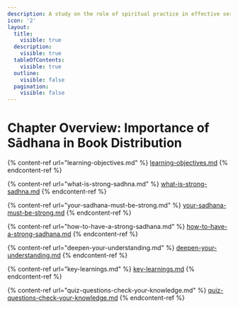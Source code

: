 ```yaml
---
description: A study on the role of spiritual practice in effective service
icon: '2'
layout:
  title:
    visible: true
  description:
    visible: true
  tableOfContents:
    visible: true
  outline:
    visible: false
  pagination:
    visible: false
---
```


# Chapter Overview: Importance of Sādhana in Book Distribution

{% content-ref url="learning-objectives.md" %}
[learning-objectives.md](learning-objectives.md)
{% endcontent-ref %}

{% content-ref url="what-is-strong-sadhna.md" %}
[what-is-strong-sadhna.md](what-is-strong-sadhna.md)
{% endcontent-ref %}

{% content-ref url="your-sadhana-must-be-strong.md" %}
[your-sadhana-must-be-strong.md](your-sadhana-must-be-strong.md)
{% endcontent-ref %}

{% content-ref url="how-to-have-a-strong-sadhana.md" %}
[how-to-have-a-strong-sadhana.md](how-to-have-a-strong-sadhana.md)
{% endcontent-ref %}

{% content-ref url="deepen-your-understanding.md" %}
[deepen-your-understanding.md](deepen-your-understanding.md)
{% endcontent-ref %}

{% content-ref url="key-learnings.md" %}
[key-learnings.md](key-learnings.md)
{% endcontent-ref %}

{% content-ref url="quiz-questions-check-your-knowledge.md" %}
[quiz-questions-check-your-knowledge.md](quiz-questions-check-your-knowledge.md)
{% endcontent-ref %}



